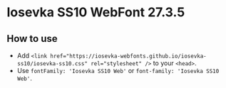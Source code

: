 # Iosevka SS10 WebFont 27.3.5

## How to use

- Add `<link href="https://iosevka-webfonts.github.io/iosevka-ss10/iosevka-ss10.css" rel="stylesheet" />` to your `<head>`.
- Use `fontFamily: 'Iosevka SS10 Web'` or `font-family: 'Iosevka SS10 Web'`.
